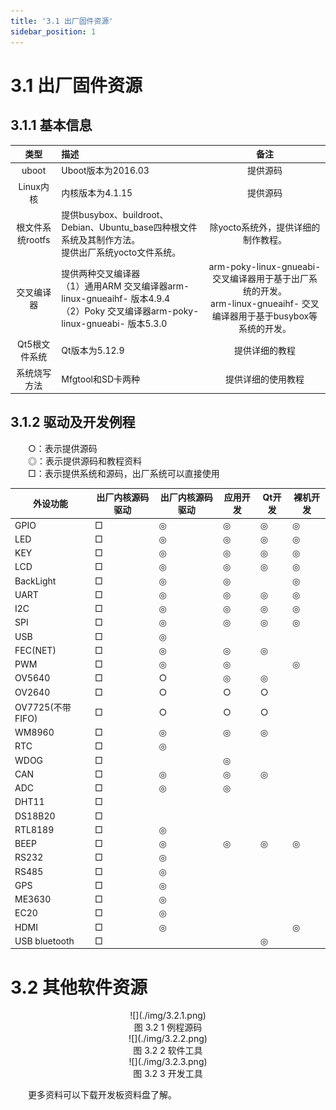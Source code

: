 ```yaml
---
title: '3.1 出厂固件资源'
sidebar_position: 1
---
```


# 3.1 出厂固件资源

## 3.1.1 基本信息

|     **类型**     | **描述**                                                     |                           **备注**                           |
| :--------------: | :----------------------------------------------------------- | :----------------------------------------------------------: |
|      uboot       | Uboot版本为2016.03                                           |                           提供源码                           |
|    Linux内核     | 内核版本为4.1.15                                             |                           提供源码                           |
| 根文件系统rootfs | 提供busybox、buildroot、Debian、Ubuntu_base四种根文件系统及其制作方法。<br />提供出厂系统yocto文件系统。 |             除yocto系统外，提供详细的制作教程。              |
|    交叉编译器    | 提供两种交叉编译器<br />（1）通用ARM 交叉编译器arm-linux-gnueaihf- 版本4.9.4<br />（2）Poky 交叉编译器arm-poky-linux-gnueabi- 版本5.3.0 | arm-poky-linux-gnueabi- 交叉编译器用于基于出厂系统的开发。<br />arm-linux-gnueaihf- 交叉编译器用于基于busybox等系统的开发。 |
|  Qt5根文件系统   | Qt版本为5.12.9                                               |                        提供详细的教程                        |
|   系统烧写方法   | Mfgtool和SD卡两种                                            |                      提供详细的使用教程                      |

## 3.1.2 驱动及开发例程

&emsp;&emsp;○：表示提供源码<br />
&emsp;&emsp;◎：表示提供源码和教程资料<br />
&emsp;&emsp;□：表示提供系统和源码，出厂系统可以直接使用


| **外设功能**     | **出厂内核源码驱动** | **出厂内核源码驱动** | **应用开发** | **Qt开发** | **裸机开发** |
| ---------------- | -------------------- | -------------------- | ------------ | ---------- | ------------ |
| GPIO             | □                    | ◎                    | ◎            | ◎          | ◎            |
| LED              | □                    | ◎                    | ◎            | ◎          | ◎            |
| KEY              | □                    | ◎                    | ◎            | ◎          | ◎            |
| LCD              | □                    | ◎                    | ◎            | ◎          | ◎            |
| BackLight        | □                    | ◎                    | ◎            |            | ◎            |
| UART             | □                    | ◎                    | ◎            | ◎          | ◎            |
| I2C              | □                    | ◎                    | ◎            | ◎          | ◎            |
| SPI              | □                    | ◎                    | ◎            | ◎          | ◎            |
| USB              | □                    | ◎                    |              |            |              |
| FEC(NET)         | □                    | ◎                    | ◎            | ◎          |              |
| PWM              | □                    | ◎                    | ◎            |            | ◎            |
| OV5640           | □                    | ○                    | ◎            | ◎          |              |
| OV2640           | □                    | ○                    | ○            | ○          |              |
| OV7725(不带FIFO) | □                    | ○                    | ○            | ○          |              |
| WM8960           | □                    | ◎                    | ◎            | ◎          |              |
| RTC              | □                    | ◎                    |              |            |              |
| WDOG             | □                    |                      | ◎            |            |              |
| CAN              | □                    | ◎                    | ◎            | ◎          |              |
| ADC              | □                    | ◎                    | ◎            |            |              |
| DHT11            | □                    |                      |              |            |              |
| DS18B20          | □                    |                      |              |            |              |
| RTL8189          | □                    | ◎                    |              |            |              |
| BEEP             | □                    | ◎                    | ◎            | ◎          | ◎            |
| RS232            | □                    | ◎                    |              |            |              |
| RS485            | □                    | ◎                    |              |            |              |
| GPS              | □                    | ◎                    |              |            |              |
| ME3630           | □                    | ◎                    |              |            |              |
| EC20             | □                    | ◎                    |              |            |              |
| HDMI             | □                    | ◎                    |              |            | ◎            |
| USB bluetooth    | □                    |                      |              | ◎          |              |

# 3.2 其他软件资源

<center>
![](./img/3.2.1.png)<br />
图 3.2 1 例程源码
</center>

<center>
![](./img/3.2.2.png)<br />
图 3.2 2 软件工具
</center>

<center>
![](./img/3.2.3.png)<br />
图 3.2 3 开发工具
</center>


&emsp;&emsp;更多资料可以下载开发板资料盘了解。






